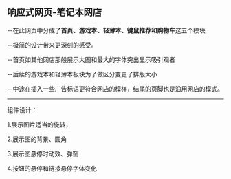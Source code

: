 <h2>响应式网页-笔记本网店</h2>

--在此网页中分成了<b>首页、游戏本、轻薄本、键鼠推荐和购物车</b>这五个模块<br>

--极简的设计带来更深刻的感受。<br>

--首页如其他网店那般展示大图和最大的字体突出显示吸引观者<br>

--后续的游戏本和轻薄本板块为了做区分变更了排版大小<br>

--中途在插入一些广告标语更符合网店的模样，结尾的页脚也是沿用网店的模式。<br>
<hr>
组件设计：<br>


1.展示图片适当的旋转，<br>

2.展示图的背景、圆角<br>

3.展示图悬停时动效、弹窗<br>

4.按钮的悬停和链接悬停字体变化<br>

